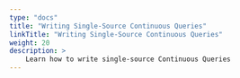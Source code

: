 ```yaml
---
type: "docs"
title: "Writing Single-Source Continuous Queries"
linkTitle: "Writing Single-Source Continuous Queries"
weight: 20
description: >
    Learn how to write single-source Continuous Queries
---
```

